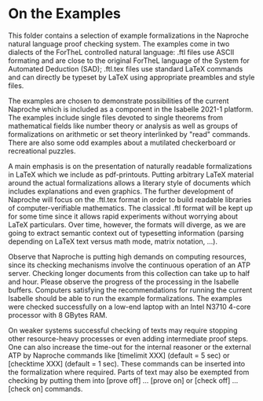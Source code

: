# On the Examples

This folder contains a selection of example formalizations in the Naproche natural language proof checking system. The examples come in two dialects of the ForTheL controlled natural language: .ftl files use ASCII formating and are close to the original ForTheL language of the System for Automated Deduction (SAD); .ftl.tex files use standard LaTeX commands and can directly be typeset by LaTeX using appropriate preambles and style files.

The examples are chosen to demonstrate possibilities of the current Naproche which is included as a component in the Isabelle 2021-1 platform. The examples include single files devoted to single theorems from mathematical fields like number theory or analysis as well as groups of formalizations on arithmetic or set theory interlinked by "read" commands. There are also some odd examples about a mutilated checkerboard or recreational puzzles.

A main emphasis is on the presentation of naturally readable formalizations in LaTeX which we include as pdf-printouts. Putting arbitrary LaTeX material around the actual formalizations allows a literary style of documents which includes explanations and even graphics. The further development of Naproche will focus on the .ftl.tex format in order to build readable libraries of computer-verifiable mathematics. The classical .ftl format will be kept up for some time since it allows rapid experiments without worrying about LaTeX particulars. Over time, however, the formats will diverge, as we are going to extract semantic context out of typesetting information (parsing depending on LaTeX text versus math mode, matrix notation, ...).

Observe that Naproche is putting high demands on computing resources, since its checking mechanisms involve the continuous operation of an ATP server. Checking longer documents from this collection can take up to half and hour. Please observe the progress of the processing in the Isabelle buffers. Computers satisfying the recommendations for running 
the current Isabelle should be able to run the example formalizations. 
The examples were checked successfully on a low-end laptop with 
an Intel N3710 4-core processor with 8 GBytes RAM.

On weaker systems successful checking of texts may require stopping other resource-heavy processes or even adding intermediate proof steps. One can also increase the time-out for the internal reasoner or the external ATP by Naproche commands like
[timelimit XXX] (default = 5 sec) or [checktime XXX] (default = 1 sec).
These commands can be inserted into the formalization where required.
Parts of text may also be exempted from checking by putting them into
[prove off] ... [prove on] or [check off] ... [check on] commands. 


